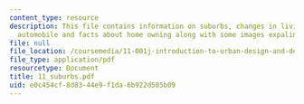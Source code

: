 ```yaml
---
content_type: resource
description: This file contains information on suburbs, changes in living and commuting,
  automobile and facts about home owning along with some images expalining the same.
file: null
file_location: /coursemedia/11-001j-introduction-to-urban-design-and-development-spring-2006/e0c454cf8d8344e9f1da6b922d505b09_11_suburbs.pdf
file_type: application/pdf
resourcetype: Document
title: 11_suburbs.pdf
uid: e0c454cf-8d83-44e9-f1da-6b922d505b09
---
```

